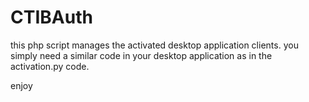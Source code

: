 # CTIBAuth

this php script manages the activated desktop application clients.
you simply need a similar code in your desktop application as in the activation.py code.

enjoy
